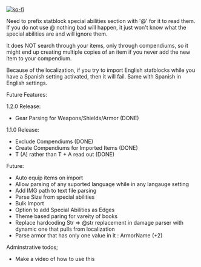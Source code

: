[![ko-fi](https://www.ko-fi.com/img/githubbutton_sm.svg)](https://ko-fi.com/K3K11VCDK)

Need to prefix statblock special abilities section with '@' for it to read them. If you do not use @ nothing bad will happen, it just won't know what the special abilities are and will ignore them.

It does NOT search through your items, only through compendiums, so it might end up creating multiple copies of an item if you never add the new item to your compendium.

Because of the localization, if you try to import English statblocks while you have a Spanish setting activated, then it will fail. Same with Spanish in English settings.

Future Features:

1.2.0 Release:
- Gear Parsing for Weapons/Shields/Armor (DONE)

1.1.0 Release:

- Exclude Compendiums (DONE)
- Create Compendiums for Imported Items (DONE)
- T (A) rather than T + A read out (DONE)

Future:
- Auto equip items on import
- Allow parsing of any suported language while in any langauge setting
- Add IMG path to text file parsing
- Parse Size from special abilities
- Bulk Import
- Option to add Special Abilities as Edges
- Theme based paring for vareity of books
- Replace hardcoding Str => @str replacement in damage parser with dynamic one that pulls from localization
- Parse armor that has only one value in it : ArmorName (+2)

Adminstrative todos;

- Make a video of how to use this
